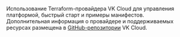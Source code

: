 Использование Terraform-провайдера VK Cloud для управления платформой, быстрый старт и примеры манифестов.<br><info>Дополнительная информация о провайдере и поддерживаемых ресурсах размещена в [GitHub-репозитории](https://github.com/vk-cs/terraform-provider-vkcs/tree/master/docs) VK Cloud.</info>